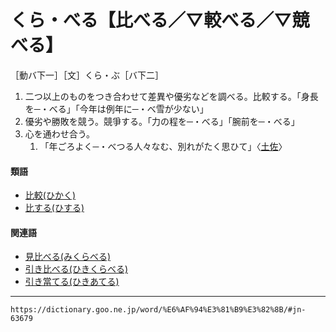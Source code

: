 # くら・べる【比べる／▽較べる／▽競べる】
［動バ下一］［文］くら・ぶ［バ下二］

1.  二つ以上のものをつき合わせて差異や優劣などを調べる。比較する。「身長を─・べる」「今年は例年に─・べ雪が少ない」
2.  優劣や勝敗を競う。競爭する。「力の程を─・べる」「腕前を─・べる」
3.  心を通わせ合う。    
    1.  「年ごろよく─・べつる人々なむ、別れがたく思ひて」〈[土佐](https://dictionary.goo.ne.jp/word/%E5%9C%9F%E4%BD%90%E6%97%A5%E8%A8%98/#jn-158702)〉
        

#### 類語

-   [比較(ひかく)](https://dictionary.goo.ne.jp/word/%E6%AF%94%E8%BC%83/#jn-183280)
-   [比する(ひする)](https://dictionary.goo.ne.jp/word/%E6%AF%94%E3%81%99%E3%82%8B/#jn-184870)

#### 関連語

-   [見比べる(みくらべる)](https://dictionary.goo.ne.jp/word/%E8%A6%8B%E6%AF%94%E3%81%B9%E3%82%8B/#jn-211204)
-   [引き比べる(ひきくらべる)](https://dictionary.goo.ne.jp/word/%E5%BC%95%E6%AF%94%E3%81%B9%E3%82%8B/#jn-183703)
-   [引き當てる(ひきあてる)](https://dictionary.goo.ne.jp/word/%E5%BC%95%E5%BD%93%E3%81%A6%E3%82%8B/#jn-183628)

---
`https://dictionary.goo.ne.jp/word/%E6%AF%94%E3%81%B9%E3%82%8B/#jn-63679`